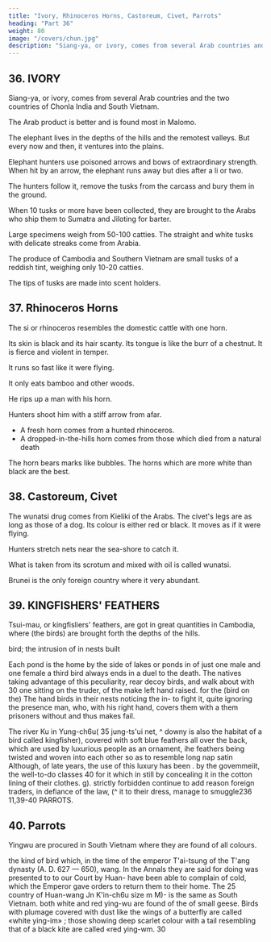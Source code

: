 ```yaml
---
title: "Ivory, Rhinoceros Horns, Castoreum, Civet, Parrots"
heading: "Part 36"
weight: 80
image: "/covers/chun.jpg"
description: "Siang-ya, or ivory, comes from several Arab countries and the two countries of Chonla India and South Vietnam"
---
```



## 36. IVORY

Siang-ya, or ivory, comes from several Arab countries and the two countries of Chonla India and South Vietnam. 

The Arab product is better and is found most in Malomo. 

The elephant lives in the depths of the hills and the remotest valleys. But every now and then, it ventures into the plains. 

Elephant hunters use poisoned arrows and bows of extraordinary strength. When hit by an arrow, the elephant runs away but dies after a li or two. 

The hunters follow it, remove the tusks from the carcass and bury them in the ground. 

When 10 tusks or more have been collected, they are brought to the Arabs who ship them to Sumatra and Jiloting for barter. 

Large specimens weigh from 50-100 catties. The straight and white tusks with delicate streaks come from Arabia. 

The produce of Cambodia and Southern Vietnam are small tusks  of a reddish tint, weighing only 10-20 catties. 

The tips of tusks are made into scent holders. 


<!-- weighing only from ten to
people say that elephants are caught
presume that the tame elephant
is
20
which can only be made into
by decoys,
used for this purpose.
 -->
<!-- Note.
Besides the countries here mentioned, our author states elsewhere that ivory was procured 25
from various countries in the Malay Peninsula, from Sumatra, Java, and Coromandel. The prin-
cipal source of supply was the Berbera and Zanguebar coasts. Ma-lo-mo, or Merbat, was only the
great entrepot of the ivory trade. Conf. Piin-ts'au-kang-mn, 61A,io— ii.
Our
author's apparent ignorance as to the
method
told us in. a proceeding chapter (supra, p. 117) the
9,1-2, describes also the
method followed
in
of capturing elephants is strange as
way
Tongking
he has
followed by the Arabs. Ling-wai-tai-ta, 30
for capturing elephants, their
management
in captivity, their intelligence, etc..
Masudi, Prairies d'or, III, 8, says the negroes of East Africa (Zendjs) killed great num-
bers of elephants for the ivory which was sent to Oman and shipped thence to China and India,
so that very little reached the
Moslim
countries. See also
Marcel Devic, Le Pays des Zendjs, 35
170—187.
Gerini, Researches, 627, thinks that
stream, a
little to
Ji-lo-t'ing
was very
likely Jelatang on a small
the south-west of the present Jambi town in Sumatra. Conf. supra, pp. 62, 67.I-fj37
 -->


## 37. Rhinoceros Horns

The si or rhinoceros resembles the domestic cattle with one horn. 

Its skin is black and its hair scanty. Its tongue is like the burr of a chestnut. It is fierce and violent in temper. 

It runs so fast like it were flying.

It only eats bamboo and other woods. 

He rips up a man with his horn. 

Hunters shoot him with a stiff arrow from afar. 

- A fresh horn comes from a hunted rhinoceros. 
- A dropped-in-the-hills horn comes from those which died from a natural death

The horn bears marks  like bubbles. The horns which are more white than black are the best.


<!-- Note.
The rhinoceros
is
already mentioned in Shan-hai-Mng,
Ling-piau-ltt-i (written in the
T'ang dynasty) gives
(2,io)
10,4,
where
it is
called si-niu (
an interesting description of the
rent varieties of rhinoceros of Indo-China and of the peculiarities of the horns of each.
horns
is
high up on the head, the animal
small one,
is
down on the
kind of rhinoceros
is
is
called ssi-si (Sjl,
snout, the animal
the to-lo-si
(^
is
^ ^
^),
when one
^'M
^ ^)
or to-ho-lo
(^
When one of the
horn, and that a rather'
called hu-mau-si (^^B
),
ffi).
The
Another
classification of rhinoceros is
mentioned in the Kiau-ch6u-ki
rhinoceros and mountain-rhinoceros, the former,
it
says,
work
largest
rhinoceros, as the
20 name is written in T'ang-shu, 222C,io*, whose horns attain a weight of seven or eight
Gerini, Kesearches, 830—831, says To-ho-lo was a district on the Gulf of Martaban.
of the fifth century A. D.) as quoted in Tung-si-yang-k'au, l,io*. This
ff
diffe-
(^
divides
J>M
=3
catties.
possibly
them into water-
have three horns, the latter two. Conf.
25 Pon-ts'au-kang-mu, 51-A,is— 15.
Our author in the first part of his work, besides mentioning rhinoceros in Tongking, Annam,
and the Malay Peninsula, says the horn was also a product of Java, India, and the Zanguebar
coast of Africa; he does not state they are fojind in Sumatra.
The
finest
horns came, according to
him, from the Berbera coast.
30
Masudi,
with China from
Kelations, 28
op.
cit., I,
Eahma
385, says that in his time there was a great trade in rhinoceros horns
in India,
which was probably about Dacca or Arracan. See
also
Keinaud,
— 30. The method followed in killing rhinoceros was described by the Arab envoy
China in A. D. 973. See supra,
p. 118. Asiatics believe that rhinoceros
to
horn detects the presence
of poison, as does also tortoise-shell.
35
The
belief in the formidable nature of the rhinoceros' tongue
Marco Polo
(II,
265,
271—272) says
of them:
«They do not
was
old and widespread.
mischief, however, with the horn,
this is covered all over with long and strong prickles and when
savage with any one they crush him under their knees and then rasp him with their tongue.»
but ,with the tongue only; for11,38
CASTOKEUM, CIVET.
234= -->

## 38. Castoreum, Civet

The wunatsi drug  comes from Kieliki of the Arabs. The civet's legs are as long as those of a dog. Its colour is either red or black. It moves as if it were flying. 

Hunters stretch nets near the sea-shore to catch it.

What is taken from its scrotum and mixed with oil is called wunatsi.

Brunei is the only foreign country where it very abundant.

<!-- Note.
According
as the
first
to the
Pon-ts'au-kang-mu, 51B,i7-i8, this animal was known in China as early
under the form
it was mentioned in the Shuo-wiin
century of our era, when
^)
^^
(|^
^)
was also used. This word,
(or
^^^ "^'^^S period thejorm »^*
is a foreign term
(^^ '^). «The ku-na», it goes on to say on the authority 15
awas found in the countries of the
of the eighth century writer Ch'On Ts'ang-k'i
ku-na (*^
Si-fan (^
ijij)-
the P6n-ts'au says,
(jft^
fox,
>\)
^
called
though a
I"!
Tihet) and of the T'u-kue
it a-tz'i-p' o-t' a-ni
little
bigger. It
(|J^
(^ |^ ^),
(^ J^ Turks).
^i W) i^
had a long
tail.
Its
"f^)'
testicles
The people
^^
of
Western Asia
resembled in shape and size a
(|^)
were like musk, of a
20
yellowish red colour and like decayed (or soft) bone.n
Li Shi-chon then goes on to say that «according to the T'ang-shu the animal called Tcu-na
(^^ »|>|J) of Liau-si (i. e., in southern Manchuria). It was also found in
says that wu-na-tsi
*h* Kirghiz) country. The I-t'ung-chi (
j^
came from the Nu-chi {-hc T^" Northern Manchuria) and the San-fo-ts'i countries. The animal
is like a fox, its legs are as long as those of a dog. It moves as if it were flying. What is taken
from its scrotum mixed with oil is called wu-na-ts'i.» Cf. T'ang-shu, 117B,ia''.
From the above (the last two phrases of which are, however, a quotation from Chau
Ju-kua) it seems clear that, at the time of which our author writes, there were two drugs known
to the Chinese by the name of Tcu-na-ts'i or wu-na-ts'i, but of widely difi'erent origin. The
one was derived from Northern Asia, from Manchuria to the Kirghiz steppes, the other was
brought to China by the Arabs of Oman, who called it a-t/i-p o-t' a-ni, in which we have no
difiiculty in recognizing the Arabic word al-zabad, our «civet». Hearing that the drug procured
from the Tcu-na and from the animal in the country of the Arabs was secreted in a somewhat
similar way in both animals, the Chinese, quite naturally, gave both products the same name,
though that brought them from Northern Asia was not civet, but castoreum, the oily and strong-
scented liquor secreted by the beaver. The word ku-na or wurna is eastern Turki huna, Russian
kunitsa, the marten, or skunk. Eadloff, Worterbuch d. Ttirk-Dialecte, II, p. 910. As used by
the Chinese, the name seems to have been applied to the whole family of Mustelidae, and also to
the beaver, on account of the castoreum.
Chan's remark that the wu-na resembled the fabulous animal called liua, seems the
result of a copyist's error, as shown by the quotation of our text in the Pbn-ts'au given above.
is
found in Ying-ch6u
the Kie-ku
—
(^^
•
^)
25
30
35
40
All the authorities quoted in the Pon-ts'au agree that the animal resembled a fox.
The next two phrases of our text, as well as the last one of the chapter, refer to another
animal from which was derived a substance used medicinally by the Chinese, and which, at an
early date, was taking the place of the genuine wu-na-ts'i, which at all times was largely 45
falsified, according to the PQn-ts'au. This third wu-na-ts'i producing animal was a seal, a «sea-dog»
(*/$ ^^)' °^ «Wack dragon))
(^
^^ ^|),
and the authorities quoted in the Pon-tg'au
(loc.11,38-39
kingfishers' featheks.
235
cit.), show tliat it was found
in the Sea of Korea, the Eastern Sea, and
down
Penmsnla, where, according to Li Sfln
of the Tang, „the K'un-Iun
^) shot
hundred
It
with arrows, remoyed
(^
its
i^)
to the
people
outer scrotum
(;J?f»
days. Its perfume
^) a nddried
it
Malay
(W,
in the shadi
"#
for^
was sweet and very strong... In view of the above, there seems no
5 vahd reason for supposing that the drug supplied by the sea-dog,
and known by the name of
wu-na-tst, may not have been principally procured
from the coast of Borneo, as stated by our
author, although it is remarkable that he
makes no mention of the fact in the chapter devoted
to that region.
At the time the Pon-ts'au-kang-mu was written, in the latter
part of the sixteenth cen-
10 tury, genuine vm-na-ts'i must have nearly disappeared from the
Chinese market
as had
long before an-si-hiang, su-ho-yu, and other drugs
originally brought from the West
in
comp^ion with similar but cheaper products from nearer countries, and
hai-Jcou-shon (vg
•" «sea-dog scrotum.., had taken its place in the Chinese
pharmacopoeia, where it has
^RI
since remained as the identical substance known in olden times
as wu-na-ts'i. See Bretschnei-
15 der. Ancient Chinese and Arabs, 12, and Mediaeval Researches, 1, 149—150, also Porter Smith,
—
—
W)'
Chinese materia medica, 54.
Our author's reference to wu-na-ts'i being procured from K'ie-li-ki, which there seems good
reason to identify with the important mediaeval port of Kalhat on the Oman coast, is interesting,
for Abyssinia and Arabia had long been the principal centres of production of civet.
In the
20 sixteenth century, and probably for centuries before, civet was one of the principal articles of
export from Zeila on the Somali coast, Chan's Pi-p'a-lo. See Portuguese expedition to Abyssinia
1541—1543, pp.
in
140, 232
(Hakluyt
Soc. edit.). -->


## 39. KINGFISHERS' FEATHERS

Tsui-mau, or kingfisliers' feathers, are got in great quantities in Cambodia, where (the birds) are brought forth the depths of the hills.

bird; the intrusion of
in nests built

Each pond is the home 
by the
side of lakes or ponds in
of just one male and one female
a third bird always ends in a duel to the death.
The natives
taking advantage of this peculiarity, rear decoy birds, and walk about with
30
one sitting on the
truder,
of the
make
left
hand
raised.
for the (bird on the)
The
hand
birds in their nests noticing the in-
to fight
it,
quite ignoring the presence
man, who, with his right hand, covers them with a
them prisoners without
and thus makes
fail.

The river Ku in Yung-ch6u(
35 jung-ts'ui
net,
^ downy
is also the habitat of a bird called
kingfisher), covered with soft blue feathers all over the
back, which are used by luxurious people as an ornament, ihe feathers being
twisted and
woven
into each other so as to resemble long
nap satin
Although, of late years, the use of this luxury has been
.
by the govemmeiit, the well-to-do classes
40 for
it
which
in
still
by concealing
it
in the cotton lining of their clothes.
g).
strictly forbidden
continue to add
reason foreign traders, in defiance of the law,
(^
it
to their dress,
manage
to
smuggle236
11,39-40
PARROTS.


<!-- Note.
The two
first
this article are substantially a quotation
paragraphs of
from Ling-wai-tai-ta,
9,ii''-a2».
Sung-shl', 153,10,16, states that prior to the year
^
1107 «flne brocade of kingfishers' feathersa
was included in the list of dress materials presented to officials of certain 5
4;JJ
grades by the Emperor. In 1107 the Emperor forbade it in an Edict in which he said= «The Ancient
Rulers in their governmental measures extended the principle of humanity to plants, trees,
birds and beasts. Now the depriving of living creatures of their life, in order to get their plu-
mage for a perfectly frivolous purpose, is certainly unworthy of the kindness extended by the
Ancient Rulers to all creatures. "We therefore order the officials to stop the practice on pain of 10
(^.
^^)
punishment.))
Kingfishers' feather are
are
still
A
still
largely used in China to
make ornaments
imported from Tongking.
river
called Ku-kiang, flows near Nan-ning-fu in
period was called Yung-ch6u-fu. T'u-shu-tsi-ch'6ng,
Kuang-tung
for the head.
— which in the
6,U42. Ling-wai-tai-ta
(loc.
cit.)
They
Sung
reads 15
Yu-kiang (;fc jtC)' ^°^ *^'^ ^® °°® "^ *^^ names of the Nan-ning West River, which quite
close to this city is formed by the two branches 'Left River' and 'Right River' (Yu-kiang).
Hirth, China Review, III, 47—48. -->


## 40. Parrots

Yingwu are procured in South Vietnam where they are found of all colours.

the kind of bird which, in the time of the emperor T'ai-tsung of the
T'ang dynasty (A. D. 627
— 650),
wang. In the Annals they are said
for doing
was presented
to
to our Court
by Huan-
have been able to complain of
cold,
which the Emperor gave orders to return them to their home. The 25
country of
Huan-wang
Jn K'in-ch6u
size
m M)-
is the same as South Vietnam.
both white and red ying-wu are found of the
of small geese. Birds with plumage covered with dust like the wings
of a butterfly are called «white ying-im» ; those showing deep scarlet colour
with a
tail
resembling that of a black kite are called «red ying-wm.
30

<!-- 
Note.
The ying-wu is
Kuang-tung-sin-yfl, 20,7,
a large parrot; the smaller varieties are called ying-ho (^fe "mj^)-
calls a specially clever variety of parrot pa-ko
^3-) and pa-pa
(^)J
(^ij ^ij). This last name, which is in common use in Fu-ki^n for small parrots, may be derived
from the Arabic name for parrot babaga, and the last character, Ico, in the two preceding names 35
may perhaps also be traced to that word.
The whole of this article is taken from Ling-wai-tai-ta, Ojio*. P'ing-ch6u-k'o-t'aii, 2,5''
notes that white parrots that could speak were for sale in Canton. Presumably such parrots were
a rarity in China at that time.
The parrots sent to the Emperor T'ai-tsung of the T'ang were of two kinds, of variegated 40
plumage, and white. T'ang-shu

 -->